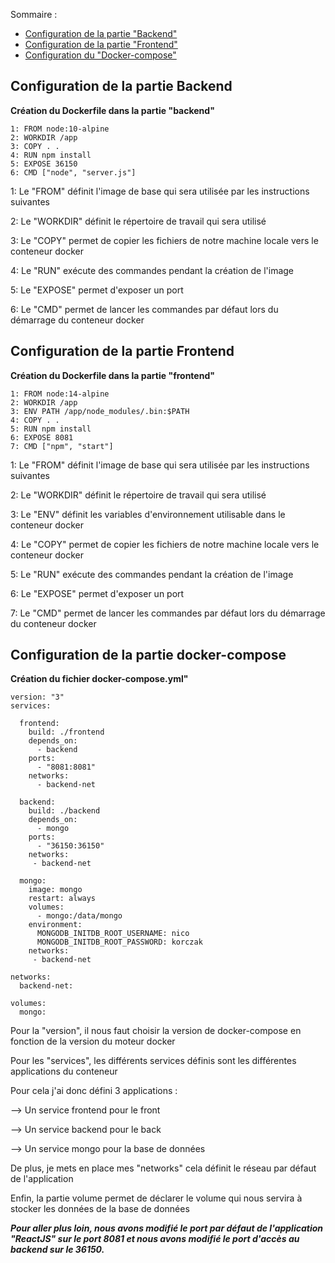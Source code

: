 
Sommaire :
- [Configuration de la partie "Backend"](#configuration-de-la-partie-backend)
- [Configuration de la partie "Frontend"](#configuration-de-la-partie-frontend)
- [Configuration du "Docker-compose"](#configuration-de-la-partie-docker-compose)

## Configuration de la partie Backend

**Création du Dockerfile dans la partie "backend"**

```
1: FROM node:10-alpine
2: WORKDIR /app
3: COPY . .
4: RUN npm install
5: EXPOSE 36150
6: CMD ["node", "server.js"]
```

1: Le "FROM" définit l'image de base qui sera utilisée par les instructions suivantes

2: Le "WORKDIR" définit le répertoire de travail qui sera utilisé

3: Le "COPY" permet de copier les fichiers de notre machine locale vers le conteneur docker

4: Le "RUN" exécute des commandes pendant la création de l'image

5: Le "EXPOSE" permet d'exposer un port 

6: Le "CMD" permet de lancer les commandes par défaut lors du démarrage du conteneur docker



## Configuration de la partie Frontend

**Création du Dockerfile dans la partie "frontend"**

```
1: FROM node:14-alpine
2: WORKDIR /app
3: ENV PATH /app/node_modules/.bin:$PATH
4: COPY . .
5: RUN npm install
6: EXPOSE 8081
7: CMD ["npm", "start"]
```

1: Le "FROM" définit l'image de base qui sera utilisée par les instructions suivantes

2: Le "WORKDIR" définit le répertoire de travail qui sera utilisé

3: Le "ENV" définit les variables d'environnement utilisable dans le conteneur docker

4: Le "COPY" permet de copier les fichiers de notre machine locale vers le conteneur docker

5: Le "RUN" exécute des commandes pendant la création de l'image

6: Le "EXPOSE" permet d'exposer un port 

7: Le "CMD" permet de lancer les commandes par défaut lors du démarrage du conteneur docker



## Configuration de la partie docker-compose

**Création du fichier docker-compose.yml"**

```
version: "3"
services:

  frontend:
    build: ./frontend
    depends_on:
      - backend
    ports:
      - "8081:8081"
    networks:
      - backend-net
          
  backend:
    build: ./backend
    depends_on:
      - mongo
    ports:
      - "36150:36150"
    networks: 
     - backend-net
  
  mongo:
    image: mongo
    restart: always
    volumes: 
      - mongo:/data/mongo
    environment: 
      MONGODB_INITDB_ROOT_USERNAME: nico
      MONGODB_INITDB_ROOT_PASSWORD: korczak
    networks: 
     - backend-net

networks:
  backend-net:

volumes: 
  mongo:
```
Pour la "version", il nous faut choisir la version de docker-compose en fonction de la version du moteur docker

Pour les "services", les différents services définis sont les différentes applications du conteneur

Pour cela j'ai donc défini 3 applications :

--> Un service frontend pour le front

--> Un service backend pour le back

--> Un service mongo pour la base de données

De plus, je mets en place mes "networks" cela définit le réseau par défaut de l'application

Enfin, la partie volume permet de déclarer le volume qui nous servira à stocker les données de la base de données


**_Pour aller plus loin, nous avons modifié le port par défaut de l'application "ReactJS" sur le port 8081 et nous avons modifié le port d'accès au backend sur le 36150._**
